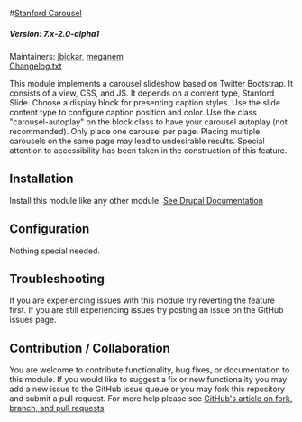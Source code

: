 #[Stanford Carousel](https://github.com/SU-SWS/stanford_carousel)
##### Version: 7.x-2.0-alpha1

Maintainers: [jbickar](https://github.com/jbickar), [meganem](https://github.com/meganem)   
[Changelog.txt](CHANGELOG.txt)

This module implements a carousel slideshow based on Twitter Bootstrap. It consists of a view, CSS, and JS.  It depends on a content type, Stanford Slide. Choose a display block for presenting caption styles. Use the slide content type to configure caption position and color. Use the class "carousel-autoplay" on the block class to have your carousel autoplay (not recommended). Only place one carousel per page. Placing multiple carousels on the same page may lead to undesirable results. Special attention to accessibility has been taken in the construction of this feature.


Installation
---

Install this module like any other module. [See Drupal Documentation](https://drupal.org/documentation/install/modules-themes/modules-7)

Configuration
---

Nothing special needed.

Troubleshooting
---

If you are experiencing issues with this module try reverting the feature first. If you are still experiencing issues try posting an issue on the GitHub issues page.

Contribution / Collaboration
---

You are welcome to contribute functionality, bug fixes, or documentation to this module. If you would like to suggest a fix or new functionality you may add a new issue to the GitHub issue queue or you may fork this repository and submit a pull request. For more help please see [GitHub's article on fork, branch, and pull requests](https://help.github.com/articles/using-pull-requests)
